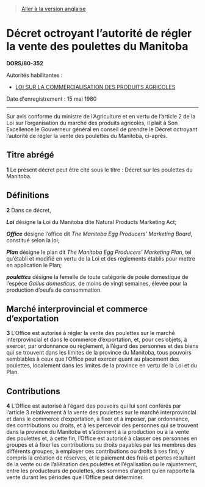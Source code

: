 > [Aller à la version anglaise](/en/Regulations/Statutory%20Orders%20and%20Regulations/80/352.md)

# Décret octroyant l’autorité de régler la vente des poulettes du Manitoba

**DORS/80-352**

Autorités habilitantes : 
- [LOI SUR LA COMMERCIALISATION DES PRODUITS AGRICOLES](/fr/Lois/Lois%20révisées%20du%20Canada/A/A-6.md)

Date d'enregistrement : 15 mai 1980

----------

Sur avis conforme du ministre de l’Agriculture et en vertu de l’article 2 de la Loi sur l’organisation du marché des produits agricoles, il plaît à Son Excellence le Gouverneur général en conseil de prendre le Décret octroyant l’autorité de régler la vente des poulettes du Manitoba, ci-après.




## Titre abrégé


**1** Le présent décret peut être cité sous le titre : Décret sur les poulettes du Manitoba.




## Définitions


**2** Dans ce décret,

***Loi*** désigne la Loi du Manitoba dite Natural Products Marketing Act;

***Office*** désigne l’office dit *The Manitoba Egg Producers’ Marketing Board*, constitué selon la loi;

***Plan*** désigne le plan dit *The Manitoba Egg Producers’ Marketing Plan*, tel qu’établi et modifié en vertu de la Loi et des règlements établis pour mettre en application le Plan;

***poulettes*** désigne la femelle de toute catégorie de poule domestique de l’espèce *Gallus domesticus*, de moins de vingt semaines, élevée pour la production d’oeufs de consommation.




## Marché interprovincial et commerce d’exportation


**3** L’Office est autorisé à régler la vente des poulettes sur le marché interprovincial et dans le commerce d’exportation, et, pour ces objets, à exercer, par ordonnance ou règlement, à l’égard des personnes et des biens qui se trouvent dans les limites de la province du Manitoba, tous pouvoirs semblables à ceux que l’Office peut exercer quant au placement des poulettes, localement dans les limites de la province en vertu de la Loi et du Plan.




## Contributions


**4** L’Office est autorisé à l’égard des pouvoirs qui lui sont conférés par l’article 3 relativement à la vente des poulettes sur le marché interprovincial et dans le commerce d’exportation, à fixer et à imposer, par ordonnance, des contributions ou droits, et à les percevoir des personnes qui se trouvent dans la province du Manitoba et s’adonnent à la production ou à la vente des poulettes et, à cette fin, l’Office est autorisé à classer ces personnes en groupes et à fixer les contributions ou droits payables par les membres des différents groupes, à employer ces contributions ou droits à ses fins, y compris la création de réserves, et le paiement des frais et pertes résultant de la vente ou de l’aliénation des poulettes et l’égalisation ou le rajustement, entre les producteurs de poulettes, des sommes d’argent qu’en rapporte la vente durant les périodes que l’Office peut déterminer.


